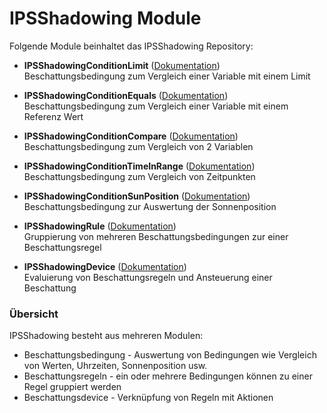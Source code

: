 # IPSShadowing Module

Folgende Module beinhaltet das IPSShadowing Repository:

- __IPSShadowingConditionLimit__ ([Dokumentation](IPSShadowingConditionLimit))  
	Beschattungsbedingung zum Vergleich einer Variable mit einem Limit

- __IPSShadowingConditionEquals__ ([Dokumentation](IPSShadowingConditionEquals))  
	Beschattungsbedingung zum Vergleich einer Variable mit einem Referenz Wert

- __IPSShadowingConditionCompare__ ([Dokumentation](IPSShadowingConditionCompare))  
	Beschattungsbedingung zum Vergleich von 2 Variablen

- __IPSShadowingConditionTimeInRange__ ([Dokumentation](IPSShadowingConditionTimeInRange))  
	Beschattungsbedingung zum Vergleich von Zeitpunkten

- __IPSShadowingConditionSunPosition__ ([Dokumentation](IPSShadowingConditionSunPosition))  
	Beschattungsbedingung zur Auswertung der Sonnenposition

- __IPSShadowingRule__ ([Dokumentation](IPSShadowingRule))  
	Gruppierung von mehreren Beschattungsbedingungen zur einer Beschattungsregel

- __IPSShadowingDevice__ ([Dokumentation](IPSShadowingDevice))  
	Evaluierung von Beschattungsregeln und Ansteuerung einer Beschattung 

### Übersicht

IPSShadowing besteht aus mehreren Modulen:

* Beschattungsbedingung - Auswertung von Bedingungen wie Vergleich von Werten, Uhrzeiten, Sonnenposition usw.
* Beschattungsregeln - ein oder mehrere Bedingungen können zu einer Regel gruppiert werden
* Beschattungsdevice - Verknüpfung von Regeln mit Aktionen
